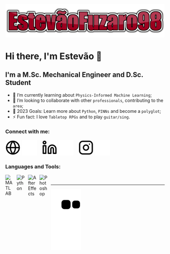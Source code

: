 ![EstevaoLogo98.png](img/EstevaoLogo98.png)

# Hi there, I'm Estevão 👋

## I'm a M.Sc. Mechanical Engineer and D.Sc. Student
- 🧬 I’m currently learning about `Physics-Informed Machine Learning`;
- 👯 I’m looking to collaborate with other `professionals`, contributing to the `area`;
- 🥅 2023 Goals: Learn more about `Python`, `PINNs` and become a `polyglot`;
- ⚡ Fun fact: I love `Tabletop RPGs` and to play `guitar/sing`.

### Connect with me:

[![website](./img/globe-light.svg)](https://taggo.one/estevaofuzaro#gh-light-mode-only)
[![website](./img/globe-dark.svg)](https://taggo.one/estevaofuzaro#gh-dark-mode-only)
&nbsp;&nbsp;
[![website](./img/linkedin-light.svg)](https://linkedin.com/in/estevaofuzaro#gh-light-mode-only)
[![website](./img/linkedin-dark.svg)](https://linkedin.com/in/estevaofuzaro#gh-dark-mode-only)
&nbsp;&nbsp;
[![website](./img/instagram-light.svg)](https://instagram.com/estevaofuzaro#gh-light-mode-only)
[![website](./img/instagram-dark.svg)](https://instagram.com/estevaofuzaro#gh-dark-mode-only)

### Languages and Tools:

[<img align="left" alt="MATLAB" width="26px" src="https://cdn.jsdelivr.net/gh/devicons/devicon/icons/matlab/matlab-original.svg" style="padding-right:10px;" />](https://www.mathworks.com/products/matlab.html)
[<img align="left" alt="Python" width="26px" src="https://cdn.jsdelivr.net/gh/devicons/devicon/icons/python/python-original.svg" style="padding-right:10px;" />](https://www.python.org)
[<img align="left" alt="After Effects" width="26px" src="https://cdn.jsdelivr.net/gh/devicons/devicon/icons/aftereffects/aftereffects-original.svg" style="padding-right:10px;" />](https://www.adobe.com/products/aftereffects.html)
[<img align="left" alt="Photoshop" width="26px" src="https://cdn.jsdelivr.net/gh/devicons/devicon/icons/photoshop/photoshop-plain.svg" style="padding-right:10px;" />](https://www.adobe.com/products/photoshop.html)

<br />

---

![Snake animation](https://github.com/estevaofuzaro98/estevaofuzaro98/blob/output/github-contribution-grid-snake.svg)
